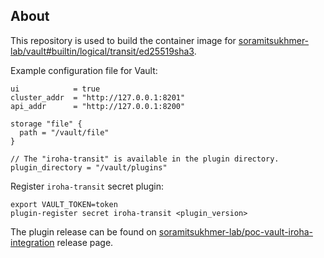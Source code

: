 ## About

This repository is used to build the container image for [soramitsukhmer-lab/vault#builtin/logical/transit/ed25519sha3](https://github.com/soramitsukhmer-lab/vault/tree/builtin/logical/transit/ed25519sha3).

Example configuration file for Vault:
```hcl
ui            = true
cluster_addr  = "http://127.0.0.1:8201"
api_addr      = "http://127.0.0.1:8200"

storage "file" {
  path = "/vault/file"
}

// The "iroha-transit" is available in the plugin directory.
plugin_directory = "/vault/plugins"
```

Register `iroha-transit` secret plugin:
```
export VAULT_TOKEN=token
plugin-register secret iroha-transit <plugin_version>
```

The plugin release can be found on [soramitsukhmer-lab/poc-vault-iroha-integration](https://github.com/soramitsukhmer-lab/poc-vault-iroha-integration) release page.
